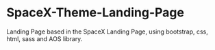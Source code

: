 # SpaceX-Theme-Landing-Page
Landing Page based in the SpaceX Landing Page, using bootstrap, css, html, sass and AOS library.
